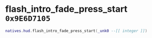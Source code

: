 # flash_intro_fade_press_start `0x9E6D7105`

```lua
natives.hud.flash_intro_fade_press_start(_unk0 --[[ integer ]])
```